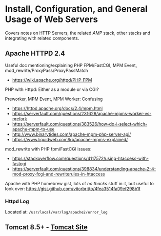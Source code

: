 # Install, Configuration, and General Usage of Web Servers
Covers notes on HTTP Servers, the related *AMP* stack, other stacks and integrating with related components.

## Apache HTTPD 2.4

Useful doc mentioning/explaining PHP FPM/FastCGI, MPM Event, mod_rewrite/ProxyPass/ProxyPassMatch
* https://wiki.apache.org/httpd/PHP-FPM

PHP with Httpd:
Either as a module or via CGI?

Preworker, MPM Event, MPM Worker:
Confusing
* https://httpd.apache.org/docs/2.4/mpm.html
* https://serverfault.com/questions/231628/apache-mpms-worker-vs-prefork
* https://serverfault.com/questions/383526/how-do-i-select-which-apache-mpm-to-use
* http://www.binarytides.com/apache-mpm-php-server-api/
* https://www.liquidweb.com/kb/apache-mpms-explained/

mod_rewrite with PHP fpm/FastCGI issues:
* https://stackoverflow.com/questions/4117572/using-htaccess-with-fastcgi
* https://serverfault.com/questions/398834/understanding-apache-2-4-mod-proxy-fcgi-and-rewriterules-in-htaccess

Apache with PHP homebrew gist, lots of *no thanks* stuff in it, but useful to look over: https://gist.github.com/vitorbritto/4fea3514fa09ef298b1f

### Httpd Log
Located at: `/usr/local/var/log/apache2/error_log`

## Tomcat 8.5+ - [Tomcat Site](tomcat.apache.org)
